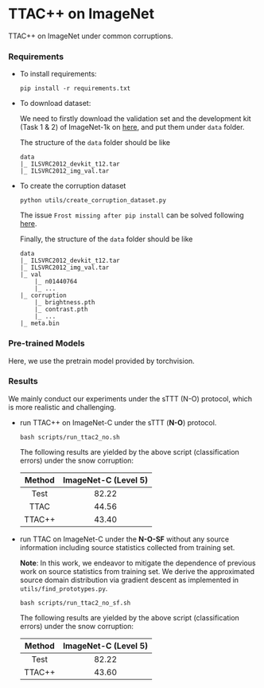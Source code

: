 # TTAC++ on ImageNet

TTAC++ on ImageNet under common corruptions.

### Requirements

- To install requirements:

    ```
    pip install -r requirements.txt
    ```

- To download dataset:

    We need to firstly download the validation set and the development kit (Task 1 & 2) of ImageNet-1k on [here](https://image-net.org/challenges/LSVRC/2012/index.php), and put them under `data` folder.

    The structure of the `data` folder should be like

    ```
    data
    |_ ILSVRC2012_devkit_t12.tar
    |_ ILSVRC2012_img_val.tar
    ```

- To create the corruption dataset
    ```
    python utils/create_corruption_dataset.py
    ```

    The issue `Frost missing after pip install` can be solved following [here](https://github.com/hendrycks/robustness/issues/4#issuecomment-427226016).

    Finally, the structure of the `data` folder should be like
    ```
    data
    |_ ILSVRC2012_devkit_t12.tar
    |_ ILSVRC2012_img_val.tar
    |_ val
        |_ n01440764
        |_ ...
    |_ corruption
        |_ brightness.pth
        |_ contrast.pth
        |_ ...
    |_ meta.bin
    ```

### Pre-trained Models

Here, we use the pretrain model provided by torchvision.

### Results

We mainly conduct our experiments under the sTTT (N-O) protocol, which is more realistic and challenging.

- run TTAC++ on ImageNet-C under the sTTT (**N-O**) protocol.
  
    ```
    bash scripts/run_ttac2_no.sh
    ```

    The following results are yielded by the above script (classification errors) under the snow corruption:

    | Method | ImageNet-C (Level 5) |
    |:------:|:----------:|
    |  Test  |   82.22    |
    |  TTAC  |   44.56     |
    |  TTAC++ |  43.40     |

- run TTAC on ImageNet-C under the **N-O-SF** without any source information including source statistics collected from training set.
  
    **Note**: In this work, we endeavor to mitigate the dependence of previous work on source statistics from training set. We derive the approximated source domain distribution via gradient descent as implemented in `utils/find_prototypes.py`.

    ```
    bash scripts/run_ttac2_no_sf.sh
    ```

    The following results are yielded by the above script (classification errors) under the snow corruption:

    | Method | ImageNet-C (Level 5) |
    |:------:|:----------:|
    |  Test  |   82.22    |
    |  TTAC++  |   43.60     |
